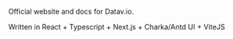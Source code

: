 Official website and docs for Datav.io.

Written in React + Typescript + Next.js + Charka/Antd UI + ViteJS